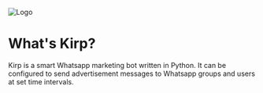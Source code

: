 ![Logo](https://image.ibb.co/fAFoqz/logo.png)
# What's Kirp?
Kirp is a smart Whatsapp marketing bot written in Python. It can be configured to send advertisement messages to Whatsapp groups and users at set time intervals.
